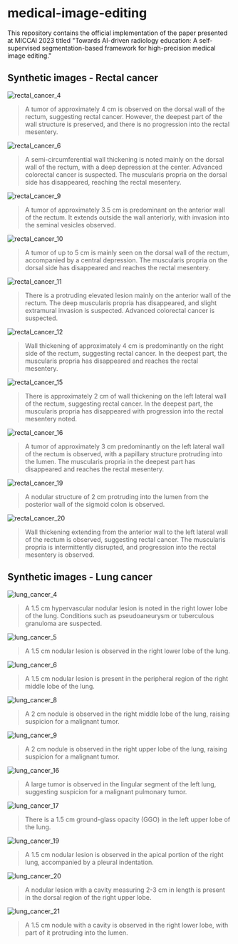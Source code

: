 # medical-image-editing

This repository contains the official implementation of the paper presented at MICCAI 2023 titled "Towards AI-driven radiology education: A self-supervised segmentation-based framework for high-precision medical image editing."

## Synthetic images - Rectal cancer
![rectal_cancer_4](/synthetic_images/rectal_cancer/image4.png)
> A tumor of approximately 4 cm is observed on the dorsal wall of the rectum, suggesting rectal cancer. However, the deepest part of the wall structure is preserved, and there is no progression into the rectal mesentery.

![rectal_cancer_6](/synthetic_images/rectal_cancer/image6.png)
> A semi-circumferential wall thickening is noted mainly on the dorsal wall of the rectum, with a deep depression at the center. Advanced colorectal cancer is suspected. The muscularis propria on the dorsal side has disappeared, reaching the rectal mesentery.

![rectal_cancer_9](/synthetic_images/rectal_cancer/image9.png)
> A tumor of approximately 3.5 cm is predominant on the anterior wall of the rectum. It extends outside the wall anteriorly, with invasion into the seminal vesicles observed.

![rectal_cancer_10](/synthetic_images/rectal_cancer/image10.png)
> A tumor of up to 5 cm is mainly seen on the dorsal wall of the rectum, accompanied by a central depression. The muscularis propria on the dorsal side has disappeared and reaches the rectal mesentery.

![rectal_cancer_11](/synthetic_images/rectal_cancer/image11.png)
> There is a protruding elevated lesion mainly on the anterior wall of the rectum. The deep muscularis propria has disappeared, and slight extramural invasion is suspected. Advanced colorectal cancer is suspected.

![rectal_cancer_12](/synthetic_images/rectal_cancer/image12.png)
> Wall thickening of approximately 4 cm is predominantly on the right side of the rectum, suggesting rectal cancer. In the deepest part, the muscularis propria has disappeared and reaches the rectal mesentery.

![rectal_cancer_15](/synthetic_images/rectal_cancer/image15.png)
> There is approximately 2 cm of wall thickening on the left lateral wall of the rectum, suggesting rectal cancer. In the deepest part, the muscularis propria has disappeared with progression into the rectal mesentery noted.

![rectal_cancer_16](/synthetic_images/rectal_cancer/image16.png)
> A tumor of approximately 3 cm predominantly on the left lateral wall of the rectum is observed, with a papillary structure protruding into the lumen. The muscularis propria in the deepest part has disappeared and reaches the rectal mesentery.

![rectal_cancer_19](/synthetic_images/rectal_cancer/image19.png)
> A nodular structure of 2 cm protruding into the lumen from the posterior wall of the sigmoid colon is observed.

![rectal_cancer_20](/synthetic_images/rectal_cancer/image20.png)
> Wall thickening extending from the anterior wall to the left lateral wall of the rectum is observed, suggesting rectal cancer. The muscularis propria is intermittently disrupted, and progression into the rectal mesentery is observed.

## Synthetic images - Lung cancer

![lung_cancer_4](/synthetic_images/lung_cancer/image4.png)
> A 1.5 cm hypervascular nodular lesion is noted in the right lower lobe of the lung. Conditions such as pseudoaneurysm or tuberculous granuloma are suspected.

![lung_cancer_5](/synthetic_images/lung_cancer/image5.png)
> A 1.5 cm nodular lesion is observed in the right lower lobe of the lung.

![lung_cancer_6](/synthetic_images/lung_cancer/image6.png)
> A 1.5 cm nodular lesion is present in the peripheral region of the right middle lobe of the lung.

![lung_cancer_8](/synthetic_images/lung_cancer/image8.png)
> A 2 cm nodule is observed in the right middle lobe of the lung, raising suspicion for a malignant tumor.

![lung_cancer_9](/synthetic_images/lung_cancer/image9.png)
> A 2 cm nodule is observed in the right upper lobe of the lung, raising suspicion for a malignant tumor.

![lung_cancer_16](/synthetic_images/lung_cancer/image16.png)
> A large tumor is observed in the lingular segment of the left lung, suggesting suspicion for a malignant pulmonary tumor.

![lung_cancer_17](/synthetic_images/lung_cancer/image17.png)
> There is a 1.5 cm ground-glass opacity (GGO) in the left upper lobe of the lung.

![lung_cancer_19](/synthetic_images/lung_cancer/image19.png)
> A 1.5 cm nodular lesion is observed in the apical portion of the right lung, accompanied by a pleural indentation.

![lung_cancer_20](/synthetic_images/lung_cancer/image20.png)
> A nodular lesion with a cavity measuring 2-3 cm in length is present in the dorsal region of the right upper lobe.

![lung_cancer_21](/synthetic_images/lung_cancer/image21.png)
> A 1.5 cm nodule with a cavity is observed in the right lower lobe, with part of it protruding into the lumen.

